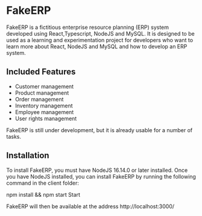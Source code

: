 # FakeERP

FakeERP is a fictitious enterprise resource planning (ERP) system developed using React,Typescript, NodeJS and MySQL. It is designed to be used as a learning and experimentation project for developers who want to learn more about React, NodeJS and MySQL and how to develop an ERP system.

## Included Features

- Customer management
- Product management
- Order management
- Inventory management
- Employee management
- User rights management

FakeERP is still under development, but it is already usable for a number of tasks.

## Installation

To install FakeERP, you must have NodeJS 16.14.0 or later installed. Once you have NodeJS installed, you can install FakeERP by running the following command in the client folder:

npm install && npm start
Start

FakeERP will then be available at the address http://localhost:3000/
